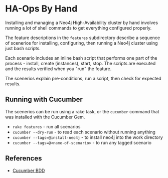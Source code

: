 HA-Ops By Hand
==============

Installing and managing a Neo4j High-Availability cluster by hand involves 
running a lot of shell commands to get everything configured properly.

The feature descriptions in the `features` subdirectory describe a sequence 
of scenerios for installing, configuring, then running a Neo4j cluster 
using just bash scripts.

Each scenario includes an inline bash script that performs one part of the
process - install, create (instances), start, stop. The scripts are executed
and the results verified when you "run" the feature.

The scenerios explain pre-conditions, run a script, then check for expected 
results.

Running with Cucumber
---------------------

The scenerios can be run using a rake task, or the `cucumber` command that
was installed with the Cucumber Gem. 

* `rake features` - run all scenarios
* `cucumber --dry-run` - to read each scenario without running anything
* `cucumber --tags=@install-neo4j` - to install neo4j into the work directory
* `cucumber --tags=@<name-of-scenario>` - to run any tagged scenario 

References
----------

* [Cucumber BDD](http://cukes.info)

